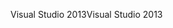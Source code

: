 <span data-ttu-id="2abf7-101">Visual Studio 2013</span><span class="sxs-lookup"><span data-stu-id="2abf7-101">Visual Studio 2013</span></span>